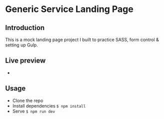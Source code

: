 # Generic Service Landing Page

## Introduction

This is a mock landing page project I built to practice SASS, form control & setting up Gulp.

## Live preview

-

## Usage

- Clone the repo
- Install dependencies ```$ npm install```
- Serve ```$ npm run dev```